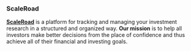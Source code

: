### ScaleRoad

**[ScaleRoad](https://scaleroad.com)** is a platform for tracking and managing your investment research in a structured and organized way. **Our mission** is to help all investors make better decisions from the place of confidence and thus achieve all of their financial and investing goals.
